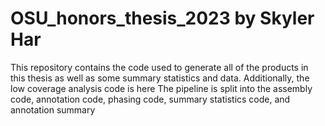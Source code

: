 # OSU_honors_thesis_2023 by Skyler Har
This repository contains the code used to generate all of the products in this thesis as well as some summary statistics and data. Additionally, the low coverage analysis code is here
 The pipeline is split into the assembly code, annotation code, phasing code, summary statistics code, and annotation summary
